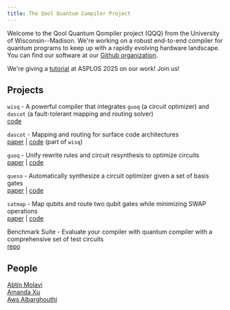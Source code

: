 ```yaml
---
title: The Qool Quantum Compiler Project
---
```


Welcome to the Qool Quantum Qompiler project (QQQ) from the University of Wisconsin--Madison. We're working on a robust end-to-end compiler for quantum programs to keep up with a 
rapidly evolving hardware landscape. You can find our software at our [Github organization](https://github.com/qqq-wisc/).

We're giving a [tutorial](./asplos25-tutorial.html) at ASPLOS 2025 on our work!
Join us!

## Projects
``wisq`` - A powerful compiler that integrates ``guoq`` (a circuit optimizer) and ``dascot`` (a fault-tolerant mapping and routing solver) \
[code](https://github.com/qqq-wisc/wisq)

``dascot`` - Mapping and routing for surface code architectures \
[paper](files/oopsla25.pdf)  |  [code](https://github.com/qqq-wisc/wisq) (part of ``wisq``)

``guoq`` - Unify rewrite rules and circuit resynthesis to optimize circuits \
[paper](files/asplos25.pdf)  |  [code](https://github.com/qqq-wisc/guoq)

``queso`` - Automatically synthesize a circuit optimizer given a set of basis gates \
[paper](files/pldi23.pdf)  |  [code](https://github.com/qqq-wisc/queso)

``satmap`` - Map qubits and route two qubit gates while minimizing SWAP operations \
[paper](files/micro22.pdf)  |  [code](https://github.com/qqq-wisc/satmap)

Benchmark Suite - Evaluate your compiler with quantum compiler with a comprehensive set of test circuits \
[repo](https://github.com/qqq-wisc/quantum-compiler-benchmark-circuits)


## People

[Abtin Molavi](https://pages.cs.wisc.edu/~amolavi/)\
[Amanda Xu](https://amandashoe.github.io/)\
[Aws Albarghouthi](https://pages.cs.wisc.edu/~aws/)
